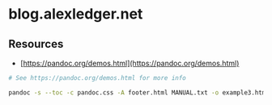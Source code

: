 # blog.alexledger.net

## Resources
- [https://pandoc.org/demos.html](https://pandoc.org/demos.html)

```bash
# See https://pandoc.org/demos.html for more info

pandoc -s --toc -c pandoc.css -A footer.html MANUAL.txt -o example3.html
```
